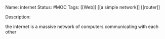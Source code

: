 Name: internet
Status: #MOC
Tags: [[Web]] [[a simple network]] [[router]]

Description:

the internet is a massive network of computers communicating with each other